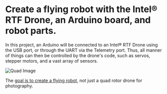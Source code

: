 # Create a flying robot with the Intel® RTF Drone, an Arduino board, and robot parts.

In this project, an Arduino will be connected to an Intel® RTF Drone using the USB port, or through the UART via the Telemetry port. Thus, all manner of things can then be controlled by the drone's code, such as servos, stepper motors, and a vast array of sensors.  


![Quad Image](Flying-Robot/images/IMGP1502.JPG )



The [goal is to create a flying robot](https://github.com/PhilippeDoucette/Intel-RTF-Drone-with-servo-control/wiki), not just a quad rotor drone for photography.
